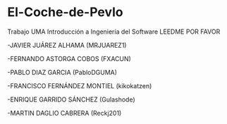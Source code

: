 # El-Coche-de-Pevlo
Trabajo UMA Introducción a Ingeniería del Software
 LEEDME POR FAVOR

-JAVIER JUÁREZ ALHAMA (MRJUAREZ1)

-FERNANDO ASTORGA COBOS (FXACUN)

-PABLO DIAZ GARCIA (PabloDGUMA)

-FRANCISCO FERNÁNDEZ MONTIEL (kikokatzen)

-ENRIQUE GARRIDO SÁNCHEZ (Gulashode)

-MARTIN DAGLIO CABRERA (Reckj201)
